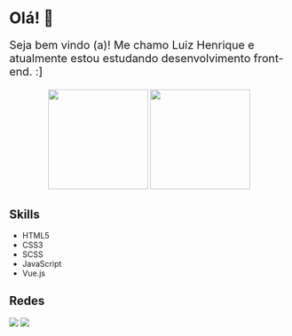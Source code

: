 <h1>Olá! 🐢</h1>
<p style="font-size: 20px">Seja bem vindo (a)! Me chamo Luiz Henrique e atualmente estou estudando desenvolvimento front-end. :]</p>

<div align="center">
  <img height="180em" src="https://github-readme-stats.vercel.app/api?username=luizhf42&show_icons=true&theme=tokyonight&include_all_commits=true&count_private=true"/>
  <img height="180em" src="https://github-readme-stats.vercel.app/api/top-langs/?username=luizhf42&layout=compact&langs_count=7&theme=tokyonight"/>
</div>

<h2>Skills</h2>  
<ul align="left"> 
  <li>HTML5</li>
  <li>CSS3</li>
  <li>SCSS</li>
  <li>JavaScript</li>
  <li>Vue.js</li>
</ul>

<h2>Redes</h2>
<a href="https://www.linkedin.com/in/luiz-henrique-felix"><img src='https://img.shields.io/badge/LinkedIn-0077B5?style=for-the-badge&logo=linkedin&logoColor=white' /></a>
<a href="https://www.instagram.com/luizhf42/"><img src='https://img.shields.io/badge/Instagram-E4405F?style=for-the-badge&logo=instagram&logoColor=white' /></a>
